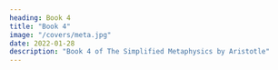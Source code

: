 ```yaml
---
heading: Book 4
title: "Book 4"
image: "/covers/meta.jpg"
date: 2022-01-28
description: "Book 4 of The Simplified Metaphysics by Aristotle"
---
```


